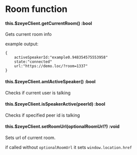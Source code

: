 # Room function

#### this.$zeyeClient.getCurrentRoom() :bool
Gets current room info

example output:
```
{
    activeSpeakerId:"example0.948354575553958"
    state:"connected"
    url:"https://demo.loc/?room=1337"
} 
```


#### this.$zeyeClient.amIActiveSpeaker() :bool
Checks if current user is talking 


#### this.$zeyeClient.isSpeakerActive(peerId) :bool
Checks if specified peer id is talking 


#### this.$zeyeClient.setRoomUrl(optionalRoomUrl?) :void
Sets url of current room.

if called without `optionalRoomUrl` it sets `window.location.href`